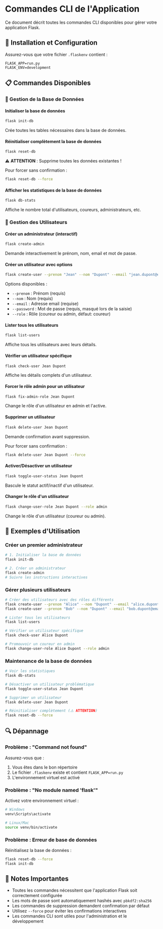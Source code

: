 # Commandes CLI de l'Application

Ce document décrit toutes les commandes CLI disponibles pour gérer votre application Flask.

## 🚀 Installation et Configuration

Assurez-vous que votre fichier `.flaskenv` contient :
```
FLASK_APP=run.py
FLASK_ENV=development
```

## 📋 Commandes Disponibles

### 🔧 Gestion de la Base de Données

#### Initialiser la base de données
```bash
flask init-db
```
Crée toutes les tables nécessaires dans la base de données.

#### Réinitialiser complètement la base de données
```bash
flask reset-db
```
⚠️ **ATTENTION** : Supprime toutes les données existantes !

Pour forcer sans confirmation :
```bash
flask reset-db --force
```

#### Afficher les statistiques de la base de données
```bash
flask db-stats
```
Affiche le nombre total d'utilisateurs, coureurs, administrateurs, etc.

### 👥 Gestion des Utilisateurs

#### Créer un administrateur (interactif)
```bash
flask create-admin
```
Demande interactivement le prénom, nom, email et mot de passe.

#### Créer un utilisateur avec options
```bash
flask create-user --prenom "Jean" --nom "Dupont" --email "jean.dupont@email.com" --password "motdepasse" --role coureur
```

Options disponibles :
- `--prenom` : Prénom (requis)
- `--nom` : Nom (requis)
- `--email` : Adresse email (requise)
- `--password` : Mot de passe (requis, masqué lors de la saisie)
- `--role` : Rôle (coureur ou admin, défaut: coureur)

#### Lister tous les utilisateurs
```bash
flask list-users
```
Affiche tous les utilisateurs avec leurs détails.

#### Vérifier un utilisateur spécifique
```bash
flask check-user Jean Dupont
```
Affiche les détails complets d'un utilisateur.

#### Forcer le rôle admin pour un utilisateur
```bash
flask fix-admin-role Jean Dupont
```
Change le rôle d'un utilisateur en admin et l'active.

#### Supprimer un utilisateur
```bash
flask delete-user Jean Dupont
```
Demande confirmation avant suppression.

Pour forcer sans confirmation :
```bash
flask delete-user Jean Dupont --force
```

#### Activer/Désactiver un utilisateur
```bash
flask toggle-user-status Jean Dupont
```
Bascule le statut actif/inactif d'un utilisateur.

#### Changer le rôle d'un utilisateur
```bash
flask change-user-role Jean Dupont --role admin
```
Change le rôle d'un utilisateur (coureur ou admin).

## 🎯 Exemples d'Utilisation

### Créer un premier administrateur
```bash
# 1. Initialiser la base de données
flask init-db

# 2. Créer un administrateur
flask create-admin
# Suivre les instructions interactives
```

### Gérer plusieurs utilisateurs
```bash
# Créer des utilisateurs avec des rôles différents
flask create-user --prenom "Alice" --nom "Dupont" --email "alice.dupont@email.com" --password "pass123" --role coureur
flask create-user --prenom "Bob" --nom "Dupont" --email "bob.dupont@email.com" --password "pass456" --role admin

# Lister tous les utilisateurs
flask list-users

# Vérifier un utilisateur spécifique
flask check-user Alice Dupont

# Promouvoir un coureur en admin
flask change-user-role Alice Dupont --role admin
```

### Maintenance de la base de données
```bash
# Voir les statistiques
flask db-stats

# Désactiver un utilisateur problématique
flask toggle-user-status Jean Dupont

# Supprimer un utilisateur
flask delete-user Jean Dupont

# Réinitialiser complètement (⚠️ ATTENTION)
flask reset-db --force
```

## 🔍 Dépannage

### Problème : "Command not found"
Assurez-vous que :
1. Vous êtes dans le bon répertoire
2. Le fichier `.flaskenv` existe et contient `FLASK_APP=run.py`
3. L'environnement virtuel est activé

### Problème : "No module named 'flask'"
Activez votre environnement virtuel :
```bash
# Windows
venv\Scripts\activate

# Linux/Mac
source venv/bin/activate
```

### Problème : Erreur de base de données
Réinitialisez la base de données :
```bash
flask reset-db --force
flask init-db
```

## 📝 Notes Importantes

- Toutes les commandes nécessitent que l'application Flask soit correctement configurée
- Les mots de passe sont automatiquement hashés avec `pbkdf2:sha256`
- Les commandes de suppression demandent confirmation par défaut
- Utilisez `--force` pour éviter les confirmations interactives
- Les commandes CLI sont utiles pour l'administration et le développement 